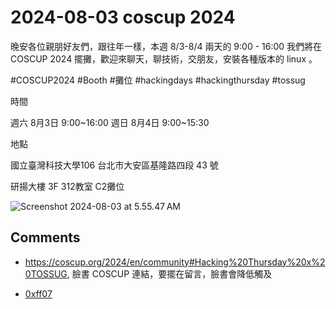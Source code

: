 # 2024-08-03 coscup 2024

晚安各位親朋好友們，跟往年一樣，本週 8/3-8/4 兩天的 9:00 - 16:00 我們將在 COSCUP 2024 擺攤，歡迎來聊天，聊技術，交朋友，安裝各種版本的 linux 。

#COSCUP2024 #Booth #攤位 #hackingdays #hackingthursday #tossug 

時間 

週六 8月3日 9:00~16:00
週日 8月4日 9:00~15:30

地點 

國立臺灣科技大學106 台北市大安區基隆路四段 43 號

研揚大樓 3F 312教室 C2攤位

![Screenshot 2024-08-03 at 5.55.47 AM](https://hackmd.io/_uploads/rJgoLRqt0.png)


## Comments

- https://coscup.org/2024/en/community#Hacking%20Thursday%20x%20TOSSUG, 臉書 COSCUP 連結，要擺在留言，臉書會降低觸及 

- [0xff07](https://hackmd.io/@0xff07/linux)
